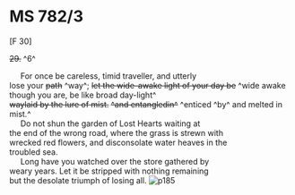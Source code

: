 # MS 782/3

[F 30]

~~29.~~ ^6^  

&nbsp;&nbsp;&nbsp;&nbsp;&nbsp;For once be careless, timid traveller, and utterly \
lose your ~~path~~ ^way^; ~~let the wide-awake light of your day be~~  ^wide awake though you are, be like broad day-light^ \
~~waylaid by the lure of mist.~~ ~~^and entangledin^~~ ^enticed ^by^ and melted in mist.^ \
&nbsp;&nbsp;&nbsp;&nbsp;&nbsp;Do not shun the garden of Lost Hearts waiting at \
the end of the wrong road, where the grass is strewn with \
wrecked red flowers, and disconsolate water heaves in the \
troubled sea. \
&nbsp;&nbsp;&nbsp;&nbsp;&nbsp;Long have you watched over the store gathered by \
weary years. Let it be stripped with nothing remaining \
but the desolate triumph of losing all. 
![p185](MS782_3-185.jpg)
